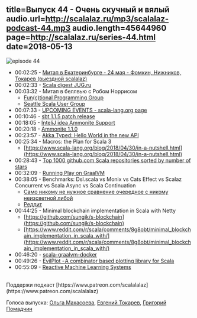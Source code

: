 title=Выпуск 44 - Очень скучный и вялый
audio.url=http://scalalaz.ru/mp3/scalalaz-podcast-44.mp3
audio.length=45644960
page=http://scalalaz.ru/series-44.html
date=2018-05-13
----

![episode 44](img/episode44.jpg)

* 00:02:25 - [Митап в Екатеринбурге - 24 мая - Фомкин, Нижников, Токарев (выездной scalalaz)](https://meetup.tinkoff.ru/events/scala-russian-meetup)
* 00:02:33 - [Scala digest JUG.ru](https://jug.ru/2018/05/scala-digest-1/)
* 00:03:32 - Митап в беллвью с Робом Норрисом
    * [Fun(c)tional Programming Group](https://www.meetup.com/Eastside-Fun-c-tional-Programming-Group/events/jzxtlpyxhbnb/)
    * [Seattle Scala User Group](https://www.meetup.com/Seattle-Scala-User-Group/events/tmkmjpyxhblb/)
* 00:07:33 - [UPCOMING EVENTS - scala-lang.org page](https://scala-lang.org/events/)
* 00:10:46 - [sbt 1.1.5 patch release](https://developer.lightbend.com/blog/2018-05-09-sbt-1-1-5-patch-release/)
* 00:18:05 - [InteliJ idea Ammonite Support](https://blog.jetbrains.com/scala/2018/05/07/ammonite-support/)
* 00:20:18 - [Ammonite 1.1.0](http://ammonite.io/#1.1.0)
* 00:23:57 - [Akka Typed: Hello World in the new API](https://akka.io/blog/2017/05/05/typed-intro)
* 00:25:34 - Macros: the Plan for Scala 3
    * [https://www.scala-lang.org/blog/2018/04/30/in-a-nutshell.html](https://www.scala-lang.org/blog/2018/04/30/in-a-nutshell.html)
* 00:28:43 - [Top 1000 github.com Scala repositories sorted by number of stars](https://github.com/kaxap/arl/blob/master/README-Scala.md)
* 00:32:09 - [Running Play on GraalVM](https://blog.playframework.com/play-on-graal/)
* 00:38:05 - Benchmarks: Dsl.scala vs Monix vs Cats Effect vs Scalaz Concurrent vs Scala Async vs Scala Continuation
    * [Само никому не нужное сравнение очередное с никому неизсветной либой](https://github.com/ThoughtWorksInc/Dsl.scala/wiki/Benchmarks:-Dsl.scala-vs-Monix-vs-Cats-Effect-vs-Scalaz-Concurrent-vs-Scala-Async-vs-Scala-Continuation)
    * [Реддит](https://www.reddit.com/r/scala/comments/8hxwyw/effect_system_benchmarks_dslscala_vs_monix_vs/)
* 00:44:25 - Minimal blockchain implementation in Scala with Netty
    * [https://github.com/sungjk/s-blockchain](https://github.com/sungjk/s-blockchain) 
    * [https://www.reddit.com/r/scala/comments/8g8obt/minimal_blockchain_implementation_in_scala_with/](https://www.reddit.com/r/scala/comments/8g8obt/minimal_blockchain_implementation_in_scala_with/)
* 00:46:20 - [scala-graalvm-docker](https://github.com/scalaops/scala-graalvm-docker)
* 00:49:26 - [EvilPlot - A combinator based plotting library for Scala](https://github.com/cibotech/evilplot)
* 00:55:09 - [Reactive Machine Learning Systems](https://www.manning.com/books/reactive-machine-learning-systems)

<br/>
Поддержи подкаст [https://www.patreon.com/scalalalaz](https://www.patreon.com/scalalalaz)

Голоса выпуска:
[Ольга Махасоева](https://twitter.com/oli_kitty),
[Евгений Токарев](https://twitter.com/strobegen),
[Григорий Помадчин](https://github.com/pomadchin)
